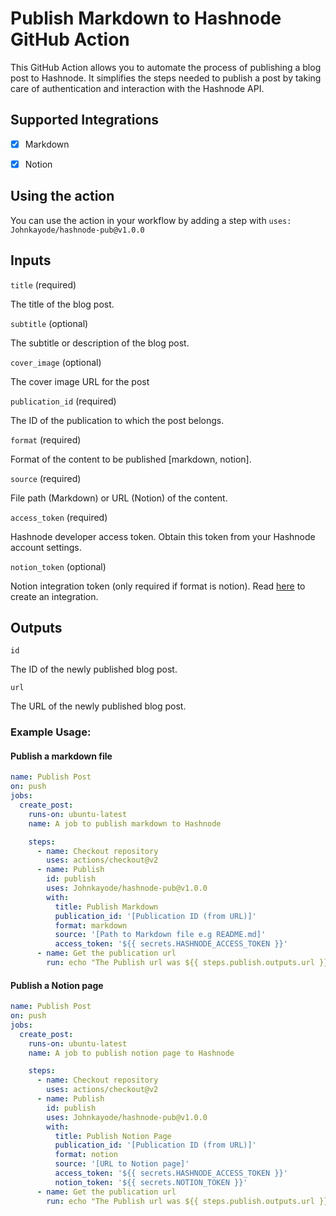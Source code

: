 # Publish Markdown to Hashnode GitHub Action

This GitHub Action allows you to automate the process of publishing a blog post to Hashnode. It simplifies the steps needed to publish a post by taking care of authentication and interaction with the Hashnode API.

## Supported Integrations

- [x] Markdown
- [x] Notion


## Using the action

You can use the action in your workflow by adding a step with `uses: Johnkayode/hashnode-pub@v1.0.0`

## Inputs

`title` (required)

The title of the blog post.

`subtitle` (optional)

The subtitle or description of the blog post.

`cover_image` (optional)

The cover image URL for the post

`publication_id` (required)

The ID of the publication to which the post belongs.

`format` (required)

Format of the content to be published [markdown, notion].

`source` (required)

File path (Markdown) or URL (Notion) of the content.

`access_token` (required)

Hashnode developer access token. Obtain this token from your Hashnode account settings.

`notion_token` (optional)

Notion integration token (only required if format is notion). Read [here](https://developers.notion.com/docs/create-a-notion-integration) to create an integration.

## Outputs

`id`

The ID of the newly published blog post.

`url`

The URL of the newly published blog post.


### Example Usage:

#### Publish a markdown file
```yaml
name: Publish Post
on: push
jobs:
  create_post:
    runs-on: ubuntu-latest
    name: A job to publish markdown to Hashnode

    steps:
      - name: Checkout repository
        uses: actions/checkout@v2
      - name: Publish
        id: publish
        uses: Johnkayode/hashnode-pub@v1.0.0
        with:
          title: Publish Markdown
          publication_id: '[Publication ID (from URL)]'
          format: markdown
          source: '[Path to Markdown file e.g README.md]'
          access_token: '${{ secrets.HASHNODE_ACCESS_TOKEN }}'
      - name: Get the publication url
        run: echo "The Publish url was ${{ steps.publish.outputs.url }}"
```

#### Publish a Notion page
```yaml
name: Publish Post
on: push
jobs:
  create_post:
    runs-on: ubuntu-latest
    name: A job to publish notion page to Hashnode

    steps:
      - name: Checkout repository
        uses: actions/checkout@v2
      - name: Publish
        id: publish
        uses: Johnkayode/hashnode-pub@v1.0.0
        with:
          title: Publish Notion Page
          publication_id: '[Publication ID (from URL)]'
          format: notion
          source: '[URL to Notion page]'
          access_token: '${{ secrets.HASHNODE_ACCESS_TOKEN }}'
          notion_token: '${{ secrets.NOTION_TOKEN }}'
      - name: Get the publication url
        run: echo "The Publish url was ${{ steps.publish.outputs.url }}"
```
